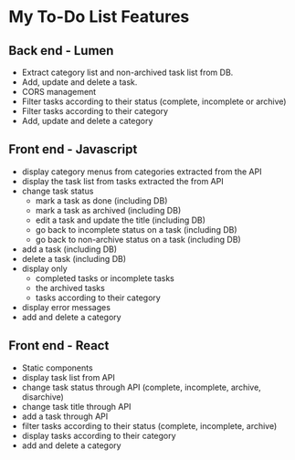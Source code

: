 # My To-Do List Features

## Back end - Lumen

- Extract category list and non-archived task list from DB.
- Add, update and delete a task.
- CORS management
- Filter tasks according to their status (complete, incomplete or archive)
- Filter tasks according to their category
- Add, update and delete a category

## Front end - Javascript

- display category menus from categories extracted from the API
- display the task list from tasks extracted the from API
- change task status
  - mark a task as done (including DB)
  - mark a task as archived (including DB)
  - edit a task and update the title (including DB)
  - go back to incomplete status on a task (including DB)
  - go back to non-archive status on a task (including DB)
- add a task (including DB)
- delete a task (including DB)
- display only 
  - completed tasks or incomplete tasks
  - the archived tasks
  - tasks according to their category
- display error messages
- add and delete a category

## Front end - React

- Static components
- display task list from API
- change task status through API (complete, incomplete, archive, disarchive)
- change task title through API
- add a task through API
- filter tasks according to their status (complete, incomplete, archive)
- display tasks according to their category
- add and delete a category
  